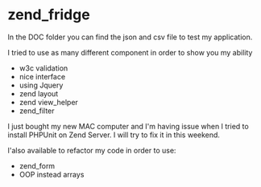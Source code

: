 zend_fridge
===========

In the DOC folder you can find the json and csv file to test my application.

I tried to use as many different component in order to show you my ability
- w3c validation
- nice interface
- using Jquery
- zend layout
- zend view_helper
- zend_filter

I just bought my new MAC computer and I'm having issue when I tried to install PHPUnit on Zend Server.
I will try to fix it in this weekend.

I'also available to refactor my code in order to use:
- zend_form
- OOP instead arrays
